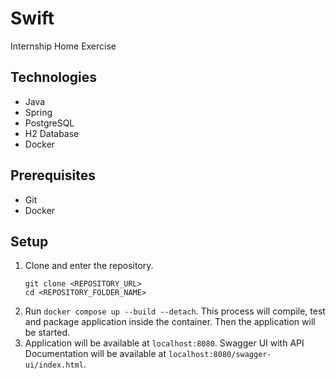 # Swift

Internship Home Exercise

## Technologies

- Java
- Spring
- PostgreSQL
- H2 Database
- Docker

## Prerequisites

- Git
- Docker

## Setup

1. Clone and enter the repository.
    ```
    git clone <REPOSITORY_URL>
    cd <REPOSITORY_FOLDER_NAME>
    ```
2. Run `docker compose up --build --detach`. This process will compile, test and package application inside the container.
Then the application will be started.
3. Application will be available at `localhost:8080`. Swagger UI with API Documentation will be available 
at `localhost:8080/swagger-ui/index.html`.

